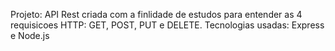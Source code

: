 Projeto: API Rest criada com a finlidade de estudos para entender as 4 requisicoes HTTP: GET, POST, PUT e DELETE. 
Tecnologias usadas: Express e Node.js

